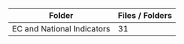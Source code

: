 | Folder                     |   Files / Folders |
|----------------------------|-------------------|
| EC and National Indicators |                31 |